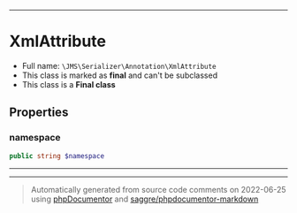 ***

# XmlAttribute





* Full name: `\JMS\Serializer\Annotation\XmlAttribute`
* This class is marked as **final** and can't be subclassed
* This class is a **Final class**



## Properties


### namespace



```php
public string $namespace
```






***



***
> Automatically generated from source code comments on 2022-06-25 using [phpDocumentor](http://www.phpdoc.org/) and [saggre/phpdocumentor-markdown](https://github.com/Saggre/phpDocumentor-markdown)
